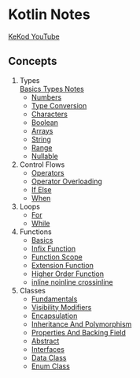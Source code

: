 <h1>Kotlin Notes</h1>

[KeKod YouTube](https://www.youtube.com/@KeKod)

<h2>Concepts</h2>

1. Types <br>
   [Basics Types Notes](./lecture-files/basic-types.md)
    * [Numbers](./src/basics/1-Numbers.kt)
    * [Type Conversion](./src/basics/2-TypeConversion.kt)
    * [Characters](./src/basics/3-Characters.kt)
    * [Boolean](./src/basics/4-Boolean.kt)
    * [Arrays](./src/basics/5-Arrays.kt)
    * [String](./src/basics/6-String.kt)
    * [Range](./src/basics/7-Range.kt)
    * [Nullable](./src/basics/8-Nullables.kt)
2. Control Flows
    * [Operators](./src/basics/controlflow/1-Operators.kt)
    * [Operator Overloading](./src/basics/controlflow/2-OperatorOverloading.kt)
    * [If Else](./src/basics/controlflow/3-If-Else.kt)
    * [When](./src/basics/controlflow/4-When.kt)
3. Loops
    * [For](./src/basics/loop/1-For.kt)
    * [While](./src/basics/loop/2-While.kt)
4. Functions
    * [Basics](./src/functions/1-Basics.kt)
    * [Infix Function](./src/functions/2-InfixFunction.kt)
    * [Function Scope](./src/functions/3-FunctionScope.kt)
    * [Extension Function](./src/functions/4-ExtensionFunction.kt)
    * [Higher Order Function](./src/functions/5-HigherOrderFunction.kt)
    * [inline noinline crossinline](./src/functions/6-InlineNoInlineCrossInline.kt)
5. Classes
    * [Fundamentals](./src/classes/Fundamentals.kt)
    * [Visibility Modifiers](./src/classes/VisibilityModifiers.kt)
    * [Encapsulation](./src/classes/Encapsulation.kt)
    * [Inheritance And Polymorphism](./src/classes/Inheritance.kt)
    * [Properties And Backing Field](./src/classes/Properties.kt)
    * [Abstract](./src/classes/Abstract.kt)
    * [Interfaces](./src/classes/Interfaces.kt)
    * [Data Class](./src/classes/DataClass.kt)
    * [Enum Class](./src/classes/Enum.kt)